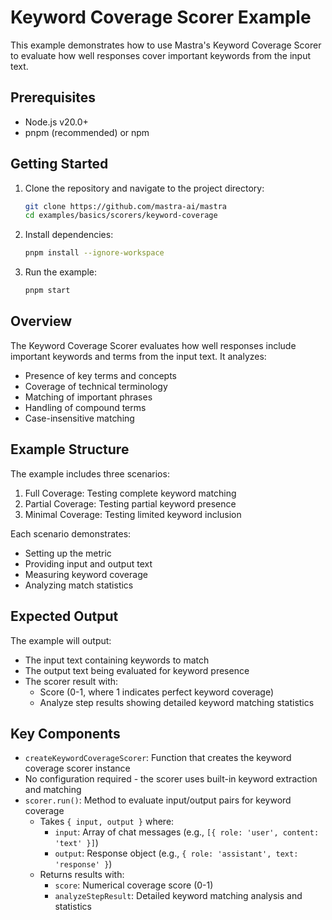 # Keyword Coverage Scorer Example

This example demonstrates how to use Mastra's Keyword Coverage Scorer to evaluate how well responses cover important keywords from the input text.

## Prerequisites

- Node.js v20.0+
- pnpm (recommended) or npm

## Getting Started

1. Clone the repository and navigate to the project directory:

   ```bash
   git clone https://github.com/mastra-ai/mastra
   cd examples/basics/scorers/keyword-coverage
   ```

2. Install dependencies:

   ```bash
   pnpm install --ignore-workspace
   ```

3. Run the example:

   ```bash
   pnpm start
   ```

## Overview

The Keyword Coverage Scorer evaluates how well responses include important keywords and terms from the input text. It analyzes:

- Presence of key terms and concepts
- Coverage of technical terminology
- Matching of important phrases
- Handling of compound terms
- Case-insensitive matching

## Example Structure

The example includes three scenarios:

1. Full Coverage: Testing complete keyword matching
2. Partial Coverage: Testing partial keyword presence
3. Minimal Coverage: Testing limited keyword inclusion

Each scenario demonstrates:

- Setting up the metric
- Providing input and output text
- Measuring keyword coverage
- Analyzing match statistics

## Expected Output

The example will output:

- The input text containing keywords to match
- The output text being evaluated for keyword presence
- The scorer result with:
  - Score (0-1, where 1 indicates perfect keyword coverage)
  - Analyze step results showing detailed keyword matching statistics

## Key Components

- `createKeywordCoverageScorer`: Function that creates the keyword coverage scorer instance
- No configuration required - the scorer uses built-in keyword extraction and matching
- `scorer.run()`: Method to evaluate input/output pairs for keyword coverage
  - Takes `{ input, output }` where:
    - `input`: Array of chat messages (e.g., `[{ role: 'user', content: 'text' }]`)
    - `output`: Response object (e.g., `{ role: 'assistant', text: 'response' }`)
  - Returns results with:
    - `score`: Numerical coverage score (0-1)
    - `analyzeStepResult`: Detailed keyword matching analysis and statistics
